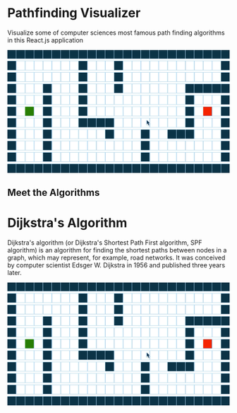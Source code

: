 
# Pathfinding Visualizer
Visualize some of computer sciences most famous path finding algorithms in this React.js application

<a target="_blank"><img src="https://raw.githubusercontent.com/ctlong12/Pathfinding-Visualizer/master/img/Pathfinder.gif" border="0" alt="Website Overview"></a>


## Meet the Algorithms
# Dijkstra's Algorithm
Dijkstra's algorithm (or Dijkstra's Shortest Path First algorithm, SPF algorithm) is an algorithm for finding the shortest paths between nodes in a graph, which may represent, for example, road networks. It was conceived by computer scientist Edsger W. Dijkstra in 1956 and published three years later.

<a align = "center" target="_blank"><img src="https://raw.githubusercontent.com/ctlong12/Pathfinding-Visualizer/master/img/Pathfinder.gif" border="0" alt="Website Overview"></a>

